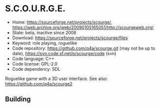 # S.C.O.U.R.G.E.

- Home: https://sourceforge.net/projects/scourge/, https://web.archive.org/web/20090105165051/http://scourgeweb.org/
- State: beta, inactive since 2008
- Download: https://sourceforge.net/projects/scourge/files
- Keyword: role playing, roguelike
- Code repository: https://github.com/q4a/scourge.git (may not be up to date), https://svn.code.sf.net/p/scourge/code (svn)
- Code language: C++
- Code license: GPL-2.0
- Code dependency: SDL

Roguelike game with a 3D user interface.
See also: https://github.com/q4a/scourge2

## Building
